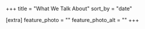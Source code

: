 +++
title = "What We Talk About"
sort_by = "date"

[extra]
feature_photo = ""
feature_photo_alt = ""
+++
